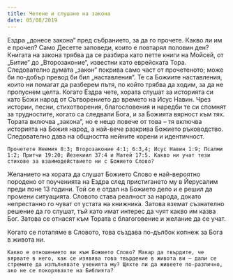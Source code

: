 ```yaml
---
title: Четене и слушане на закона
date: 05/08/2019
---
```


Ездра „донесе закона“ пред събранието, за да го прочете. Какво ли им е прочел? Само Десетте заповеди, които е повтарял половин ден? Книгата на закона трябва да се разбира като петте книги на Мойсей, от „Битие“ до „Второзаконие“, известни като еврейската Тора. Следователно думата „закон“ покрива само част от прочетеното; може би по-добър превод би бил „наставления“. Те са Божиите наставления, които ни помагат да разберем пътя, по който трябва да ходим, за да не пропуснем целта. Когато Ездра чете, хората слушат за историята си като Божи народ от Сътворението до времето на Исус Навин. Чрез истории, песни, стихотворения, благословения и наредби те си спомнят за трудностите, когато са следвали Бога, и за Божията вярност към тях. Тората включва „закона“, но е нещо повече от това – тя включва историята на Божия народ, а най-вече разкрива Божието ръководство. Следователно дава на общността нейните корени и идентичност.

`Прочетете Неемия 8:3; Второзаконие 4:1; 6:3,4; Исус Навин 1:9; Псалми 1:2; Притчи 19:20; Йезекиил 37:4 и Матей 17:5. Какво ни учат тези стихове за взаимодействието ни с Божието Слово?`

Желанието на хората да слушат Божието Слово е най-вероятно породено от поученията на Ездра след пристигането му в Йерусалим преди поне 13 години. Той се е отдал на Божието дело и е решил да промени ситуацията. Словото става реалност за народа, докато непрестанно го чуват от устата на книжника. Затова вземат съзнателно решение да го слушат, тъй като имат интерес да чуят какво им казва Бог. Затова се отнасят към Тората с благоговение и желание да се учат.

Когато се потапяме в Словото, това създава по-дълбок копнеж за Бога в живота ни.

`Какво е отношението ви към Божието Слово? Макар да твърдите, че вярвате в него, как се изявява това твърдение в живота ви – дали се стремите да изпълнявате ученията му? Щяхте ли да живеете по-различно, ако не се покорявахте на Библията?`